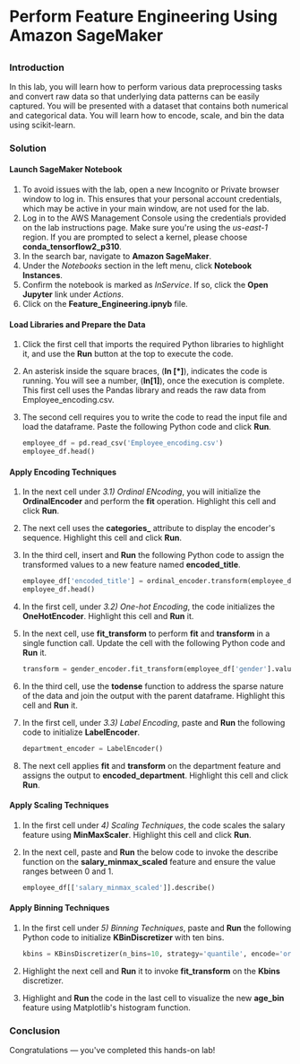 # Perform Feature Engineering Using Amazon SageMaker

##

### Introduction

In this lab, you will learn how to perform various data preprocessing tasks and convert raw data so that underlying data patterns can be easily captured. You will be presented with a dataset that contains both numerical and categorical data. You will learn how to encode, scale, and bin the data using scikit-learn.

### Solution

#### Launch SageMaker Notebook

1. To avoid issues with the lab, open a new Incognito or Private browser window to log in. This ensures that your personal account credentials, which may be active in your main window, are not used for the lab.
2. Log in to the AWS Management Console using the credentials provided on the lab instructions page. Make sure you're using the _us-east-1_ region. If you are prompted to select a kernel, please choose **conda\_tensorflow2\_p310**.
3. In the search bar, navigate to **Amazon SageMaker**.
4. Under the _Notebooks_ section in the left menu, click **Notebook Instances**.
5. Confirm the notebook is marked as _InService_. If so, click the **Open Jupyter** link under _Actions_.
6. Click on the **Feature\_Engineering.ipnyb** file.

#### Load Libraries and Prepare the Data

1. Click the first cell that imports the required Python libraries to highlight it, and use the **Run** button at the top to execute the code.
2. An asterisk inside the square braces, (**In \[\*]**), indicates the code is running. You will see a number, (**In\[1]**), once the execution is complete. This first cell uses the Pandas library and reads the raw data from Employee\_encoding.csv.
3.  The second cell requires you to write the code to read the input file and load the dataframe. Paste the following Python code and click **Run**.

    ```python
    employee_df = pd.read_csv('Employee_encoding.csv')
    employee_df.head()
    ```

#### Apply Encoding Techniques

1. In the next cell under _3.1) Ordinal ENcoding_, you will initialize the **OrdinalEncoder** and perform the **fit** operation. Highlight this cell and click **Run**.
2. The next cell uses the **categories\_** attribute to display the encoder's sequence. Highlight this cell and click **Run**.
3.  In the third cell, insert and **Run** the following Python code to assign the transformed values to a new feature named **encoded\_title**.

    ```python
    employee_df['encoded_title'] = ordinal_encoder.transform(employee_df['title'].values.reshape(-1,1))
    employee_df.head()
    ```
4. In the first cell, under _3.2) One-hot Encoding_, the code initializes the **OneHotEncoder**. Highlight this cell and **Run** it.
5.  In the next cell, use **fit\_transform** to perform **fit** and **transform** in a single function call. Update the cell with the following Python code and **Run** it.

    ```python
    transform = gender_encoder.fit_transform(employee_df['gender'].values.reshape(-1,1))
    ```
6. In the third cell, use the **todense** function to address the sparse nature of the data and join the output with the parent dataframe. Highlight this cell and **Run** it.
7.  In the first cell, under _3.3) Label Encoding_, paste and **Run** the following code to initialize **LabelEncoder**.

    ```python
    department_encoder = LabelEncoder()
    ```
8. The next cell applies **fit** and **transform** on the department feature and assigns the output to **encoded\_department**. Highlight this cell and click **Run**.

#### Apply Scaling Techniques

1. In the first cell under _4) Scaling Techniques_, the code scales the salary feature using **MinMaxScaler**. Highlight this cell and click **Run**.
2.  In the next cell, paste and **Run** the below code to invoke the describe function on the **salary\_minmax\_scaled** feature and ensure the value ranges between 0 and 1.

    ```python
    employee_df[['salary_minmax_scaled']].describe()
    ```

#### Apply Binning Techniques

1.  In the first cell under _5) Binning Techniques_, paste and **Run** the following Python code to initialize **KBinDiscretizer** with ten bins.

    ```python
    kbins = KBinsDiscretizer(n_bins=10, strategy='quantile', encode='ordinal')
    ```
2. Highlight the next cell and **Run** it to invoke **fit\_transform** on the **Kbins** discretizer.
3. Highlight and **Run** the code in the last cell to visualize the new **age\_bin** feature using Matplotlib's histogram function.

### Conclusion

Congratulations — you've completed this hands-on lab!
